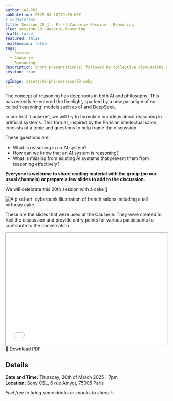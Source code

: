 ```yaml
---
author: AI-PHI
pubDatetime: 2025-03-20T19:00:00Z
# modDatetime:
title: Session 20 🎂 - First Causerie Session - Reasoning
slug: session-20-Causerie-Reasoning
draft: false
featured: false
nextSession: false
tags:
  - Session
  - Causerie
  - Reasoning
description: Short presentation(s) followed by collective discussions on reasoning in AI systems. We will celebrate this 20th session with a cake 🥳
session: true

ogImage: assets/ai-phi-session-20.webp
---
```


The concept of reasoning has deep roots in both AI and philosophy. This has recently re-entered the limelight, sparked by a new paradigm of so-called ‘reasoning’ models such as o1 and DeepSeek.

In our first “causerie”, we will try to formulate our ideas about reasoning in artificial systems. This format, inspired by the Parisian intellectual salon, consists of a topic and questions to help frame the discussion.

These questions are:

- What is reasoning in an AI system?
- How can we know that an AI system is reasoning?
- What is missing from existing AI systems that prevent them from reasoning effectively?

**Everyone is welcome to share reading material with the group (on our usual channels) or prepare a few slides to add to the discussion.**

We will celebrate this 20th session with a cake 🥳

<img src="/assets/ai-phi-session-20.webp" alt="A pixel-art, cyberpunk illustration of french salons including a tall birthday cake." />

These are the slides that were used at the Causerie. They were created to fuel the discussion and provide entry points for various participants to contribute to the conversation.

<div class="pdf-viewer my-8">
  <iframe
    src="/pdfs/AI-PHI-20-Causerie-reasoning.pdf#toolbar=0&navpanes=0"
    width="100%"
    height="350px"
    class="border rounded-lg shadow-lg w-full"
  >
    <p class="text-skin-base">
      Your browser doesn't support PDFs. You can{" "}
      <a href="/pdfs/AI-PHI-20-Causerie-reasoning.pdf" download class="text-skin-accent hover:underline">
        download the PDF
      </a>{" "}
      instead.
    </p>
  </iframe>
  <div class="mt-4 text-right">
    <a href="/pdfs/AI-PHI-20-Causerie-reasoning.pdf" download class="download-btn">
      📄 Download PDF
    </a>
  </div>
</div>

## Details

**Date and Time:** Thursday, 20th of March 2025 - 7pm  
**Location:** Sony CSL, 6 rue Amyot, 75005 Paris

_Feel free to bring some drinks or snacks to share_ ✨
